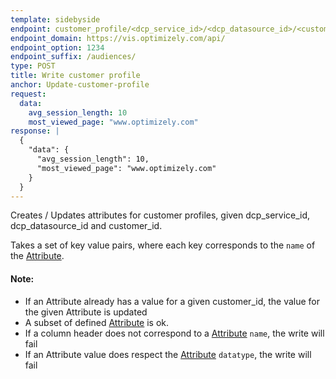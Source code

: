 ```yaml
---
template: sidebyside
endpoint: customer_profile/<dcp_service_id>/<dcp_datasource_id>/<customer_id>
endpoint_domain: https://vis.optimizely.com/api/
endpoint_option: 1234
endpoint_suffix: /audiences/
type: POST
title: Write customer profile
anchor: Update-customer-profile
request:
  data:
    avg_session_length: 10
    most_viewed_page: "www.optimizely.com"
response: |
  {
    "data": {
      "avg_session_length": 10,
      "most_viewed_page": "www.optimizely.com"
    }
  }
---
```


Creates / Updates attributes for customer profiles, given dcp_service_id, dcp_datasource_id and customer_id.

Takes a set of key value pairs, where each key corresponds to the `name` of the [Attribute](/rest/customer_profiles#dcp_attributes).

#### Note:
- If an Attribute already has a value for a given customer_id, the value for the given Attribute is updated
- A subset of defined [Attribute](/rest/customer_profiles#dcp_attributes) is ok.
- If a column header does not correspond to a [Attribute](/rest/customer_profiles#dcp_attributes) `name`, the write will fail
- If an Attribute value does respect the [Attribute](/rest/customer_profiles#dcp_attributes) `datatype`, the write will fail
